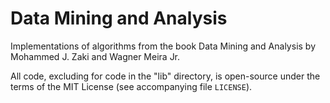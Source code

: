 Data Mining and Analysis
========================

Implementations of algorithms from the book Data Mining and Analysis by
Mohammed J. Zaki and Wagner Meira Jr.

All code, excluding for code in the "lib" directory, is open-source under the
terms of the MIT License (see accompanying file `LICENSE`).
